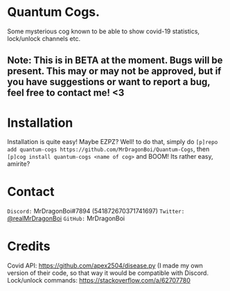 # Quantum Cogs.
Some mysterious cog known to be able to show covid-19 statistics, lock/unlock channels etc.

## Note: This is in BETA at the moment. Bugs will be present. This may or may not be approved, but if you have suggestions or want to report a bug, feel free to contact me! <3

# Installation
Installation is quite easy! Maybe EZPZ? Well! to do that, simply do `[p]repo add quantum-cogs https://github.com/MrDragonBoi/Quantum-Cogs`, then `[p]cog install quantum-cogs <name of cog>` and BOOM! Its rather easy, amirite?

# Contact
`Discord:` MrDragonBoi#7894 (541872670371741697)
`Twitter:` [@realMrDragonBoi](twitter.com/realmrdragonboi)
`GitHub:` MrDragonBoi

# Credits
Covid API: https://github.com/apex2504/disease.py (I made my own version of their code, so that way it would be compatible with Discord.
Lock/unlock commands: https://stackoverflow.com/a/62707780
